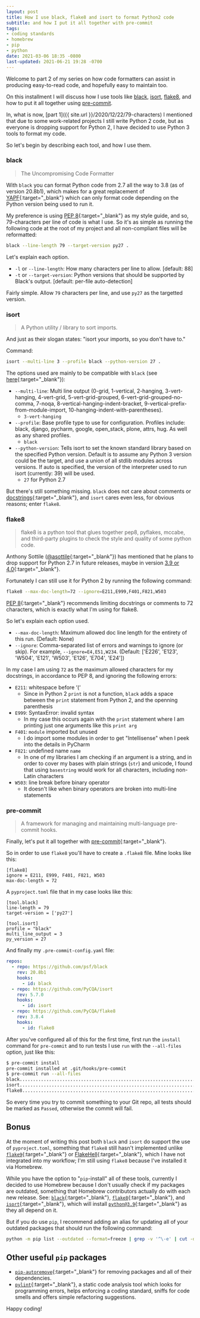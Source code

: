 ```yaml
---
layout: post
title: How I use black, flake8 and isort to format Python2 code
subtitle: and how I put it all together with pre-commit
tags:
- coding standards
- homebrew
- pip
- python
date: 2021-03-06 18:35 -0800
last-updated: 2021-06-21 19:28 -0700
---
```

Welcome to part 2 of my series on how code formatters can assist in producing easy-to-read code, and hopefully easy to maintain too.

On this installment I will discuss how I use tools like [black](#black), [isort](#isort), [flake8](#flake8), and how to put it all together using [pre-commit](#pre-commit).

In, what is now, [part 1]({{ site.url }}/2020/12/22/79-characters) I  mentioned that due to some work-related projects I still write Python 2 code, but as everyone is dropping support for Python 2, I have decided to use Python 3 tools to format my code.

So let's begin by describing each tool, and how I use them.

### black

> The Uncompromising Code Formatter

With `black` you can format Python code from 2.7 all the way to 3.8 (as of version 20.8b1), which makes for a great replacement of [YAPF](https://github.com/google/yapf){:target="_blank"} which can only format code depending on the Python version being used to run it.

My preference is using [PEP 8](https://www.python.org/dev/peps/pep-0008/){:target="_blank"} as my style guide, and so, 79-characters per line of code is what I use. So it's as simple as running the following code at the root of my project and all non-compliant files will be reformatted:

```bash
black --line-length 79 --target-version py27 .
```

Let's explain each option.

- `-l` or `--line-length`: How many characters per line to allow. [default: 88]
- `-t` or `--target-version`: Python versions that should be supported by Black's output. [default: per-file auto-detection]

Fairly simple. Allow `79` characters per line, and use `py27` as the targetted version.

### isort

> A Python utility / library to sort imports.

And just as their slogan states: "isort your imports, so you don't have to."

Command:

```bash
isort --multi-line 3 --profile black --python-version 27 .
```

The options used are mainly to be compatible with `black` (see [here](https://pycqa.github.io/isort/docs/configuration/black_compatibility/){:target="_blank"}):

- `--multi-line`: Multi line output (0-grid, 1-vertical, 2-hanging, 3-vert-hanging, 4-vert-grid, 5-vert-grid-grouped, 6-vert-grid-grouped-no-comma, 7-noqa, 8-vertical-hanging-indent-bracket, 9-vertical-prefix-from-module-import, 10-hanging-indent-with-parentheses).
  - `3-vert-hanging`
- `--profile`: Base profile type to use for configuration. Profiles include: black, django, pycharm, google, open_stack, plone, attrs, hug. As well as any shared profiles.
  - `black`
- `--python-version`: Tells isort to set the known standard library based on the specified Python version. Default is to assume any Python 3 version could be the target, and use a union of all stdlib modules across versions. If auto is specified, the version of the interpreter used to run isort (currently: 39) will be used.
  - `27` for Python 2.7

But there's still something missing. `black` does not care about comments or [docstrings](https://www.python.org/dev/peps/pep-0257/){:target="_blank"}, and `isort` cares even less, for obvious reasons; enter `flake8`.

### flake8

> flake8 is a python tool that glues together pep8, pyflakes, mccabe, and third-party plugins to check the style and quality of some python code.

Anthony Sottile ([@asottile](https://gitlab.com/asottile){:target="_blank"}) has mentioned that he plans to drop support for Python 2.7 in future releases, maybe in version [3.9 or 4.0](https://gitlab.com/pycqa/flake8/-/issues/690){:target="_blank"}.

Fortunately I can still use it for Python 2 by running the following command:

```bash
flake8 --max-doc-length=72 --ignore=E211,E999,F401,F821,W503
```

[PEP 8](https://www.python.org/dev/peps/pep-0008/){:target="_blank"} recommends limiting docstrings or comments to 72 characters, which is exactly what I'm using for flake8.

So let's explain each option used.

- `--max-doc-length`: Maximum allowed doc line length for the entirety of this run. (Default: None)
- `--ignore`: Comma-separated list of errors and warnings to ignore (or skip). For example, ``--ignore=E4,E51,W234``. (Default: ['E226', 'E123', 'W504', 'E121', 'W503', 'E126', 'E704', 'E24'])

In my case I am using `72` as the maximum allowed characters for my docstrings, in accordance to PEP 8, and ignoring the following errors:

- `E211`: whitespace before ‘(‘
  - Since in Python 2 `print` is not a function, `black` adds a space between the `print` statement from Python 2, and the openning parenthesis
- `E999`: SyntaxError: invalid syntax
  - In my case this occurs again with the `print` statement where I am printing just one arguments like this `print arg`
- `F401`: `module` imported but unused
  - I do import some modules in order to get "Intellisense" when I peek into the details in PyCharm
- `F821`: undefined name `name`
  - In one of my libraries I am checking if an argument is a string, and in order to cover my bases with plain strings (`str`) and unicode, I found that using `basestring` would work for all characters, including non-Latin characters
- `W503`: line break before binary operator
  - It doesn't like when binary operators are broken into multi-line statements

### pre-commit

> A framework for managing and maintaining multi-language pre-commit hooks.

Finally, let's put it all together with [pre-commit](https://pre-commit.com/){:target="_blank"}.

So in order to use `flake8` you'll have to create a `.flake8` file. Mine looks like this:

```properties
[flake8]
ignore = E211, E999, F401, F821, W503
max-doc-length = 72
```

A `pyproject.toml` file that in my case looks like this:

```properties
[tool.black]
line-length = 79
target-version = ['py27']

[tool.isort]
profile = "black"
multi_line_output = 3
py_version = 27
```

And finally my `.pre-commit-config.yaml` file:

```yml
repos:
  - repo: https://github.com/psf/black
    rev: 20.8b1
    hooks:
      - id: black
  - repo: https://github.com/PyCQA/isort
    rev: 5.7.0
    hooks:
      - id: isort
  - repo: https://github.com/PyCQA/flake8
    rev: 3.8.4
    hooks:
      - id: flake8
```

After you've configured all of this for the first time, first run the `install` command for `pre-commit` and to run tests I use `run` with the `--all-files` option, just like this:

```bash
$ pre-commit install
pre-commit installed at .git/hooks/pre-commit
$ pre-commit run --all-files
black....................................................................Passed
isort....................................................................Passed
flake8...................................................................Passed
```

So every time you try to commit something to your Git repo, all tests should be marked as `Passed`, otherwise the commit will fail.

## Bonus

At the moment of writing this post both `black` and `isort` do support the use of `pyproject.toml`, something that `flake8` still hasn't implemented unlike [`flake9`](https://pypi.org/project/flake9/){:target="_blank"} or [FlakeHell](https://flakehell.readthedocs.io/){:target="_blank"}, which I have not integrated into my workflow; I'm still using `flake8` because I've installed it via Homebrew.

While you have the option to "`pip`-install" all of these tools, currently I decided to use Homebrew because I don't usually check if my packages are outdated, something that Homebrew contributors actually do with each new release. See: [`black`](https://formulae.brew.sh/formula/black){:target="_blank"}, [`flake8`](https://formulae.brew.sh/formula/flake8){:target="_blank"}, and [`isort`](https://formulae.brew.sh/formula/flake8){:target="_blank"}, which will install [`python@3.9`](https://formulae.brew.sh/formula/python@3.9){:target="_blank"} as they all depend on it.

But if you do use `pip`, I recommend adding an alias for updating all of your outdated packages that should run the following command:

```bash
python -m pip list --outdated --format=freeze | grep -v '^\-e' | cut -d = -f 1 | xargs -n1 python -m pip install --upgrade
```

## Other useful `pip` packages

- [`pip-autoremove`](https://pypi.org/project/pip-autoremove/){:target="_blank"} for removing packages and all of their dependencies.
- [`pylint`](http://pylint.pycqa.org/en/latest/){:target="_blank"}, a static code analysis tool which looks for programming errors, helps enforcing a coding standard, sniffs for code smells and offers simple refactoring suggestions.

Happy coding!
